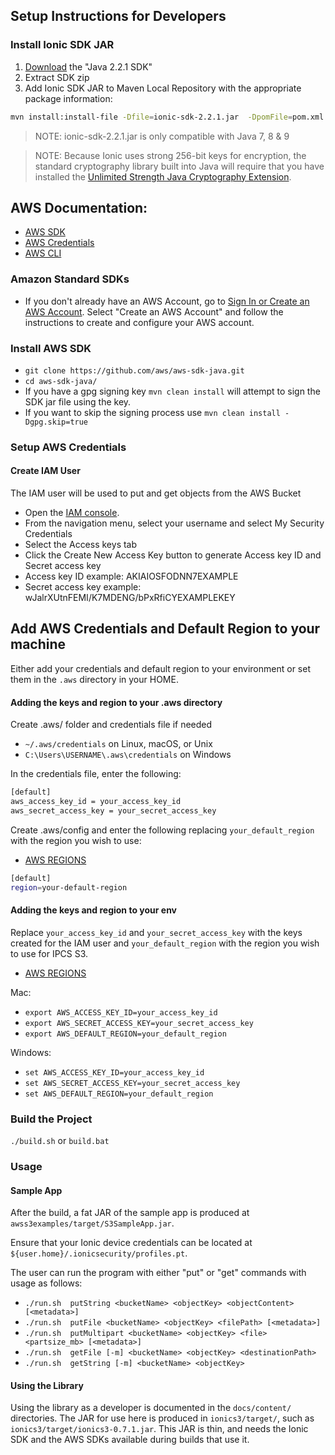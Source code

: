 
## Setup Instructions for Developers

### Install Ionic SDK JAR

1. [Download](https://dev-dashboard.ionic.com/#/downloads?tenant=5640bb430ea2684423e0655c) the "Java 2.2.1 SDK"
2. Extract SDK zip
3. Add Ionic SDK JAR to Maven Local Repository with the appropriate package information:

~~~bash
mvn install:install-file -Dfile=ionic-sdk-2.2.1.jar  -DpomFile=pom.xml
~~~

> NOTE: ionic-sdk-2.2.1.jar is only compatible with Java 7, 8 & 9

> NOTE: Because Ionic uses strong 256-bit keys for encryption, the standard cryptography library built into Java will
> require that you have installed the [Unlimited Strength Java Cryptography Extension](https://www.oracle.com/technetwork/java/javase/downloads/jce8-download-2133166.html).

## AWS Documentation:
* [AWS SDK](https://docs.aws.amazon.com/sdk-for-java/v1/developer-guide/setup-install.html)
* [AWS Credentials](https://docs.aws.amazon.com/sdk-for-java/v1/developer-guide/setup-credentials.html)
* [AWS CLI](https://aws.amazon.com/cli/)

### Amazon Standard SDKs
* If you don't already have an AWS Account, go to [Sign In or Create an AWS Account](https://aws.amazon.com/). Select "Create an AWS Account" and follow the instructions to create and configure your AWS account.

### Install AWS SDK
* `git clone https://github.com/aws/aws-sdk-java.git`
* `cd aws-sdk-java/`
* If you have a gpg signing key `mvn clean install` will attempt to sign the SDK jar file using the key.
* If you want to skip the signing process use `mvn clean install -Dgpg.skip=true`


### Setup AWS Credentials
#### Create IAM User
The IAM user will be used to put and get objects from the AWS Bucket
* Open the [IAM console](https://console.aws.amazon.com/console/home).
* From the navigation menu, select your username and select My Security Credentials
* Select the Access keys tab
* Click the Create New Access Key button to generate Access key ID and Secret access key
* Access key ID example: AKIAIOSFODNN7EXAMPLE
* Secret access key example: wJalrXUtnFEMI/K7MDENG/bPxRfiCYEXAMPLEKEY

## Add AWS Credentials and Default Region to your machine

Either add your credentials and default region to your environment or set them in the `.aws` directory in your HOME.

#### Adding the keys and region to your .aws directory

Create .aws/ folder and credentials file if needed
* `~/.aws/credentials` on Linux, macOS, or Unix
* `C:\Users\USERNAME\.aws\credentials` on Windows

In the credentials file, enter the following:
```bash
[default]
aws_access_key_id = your_access_key_id
aws_secret_access_key = your_secret_access_key
```
Create .aws/config and enter the following replacing `your_default_region` with the region you wish to use:

* [AWS REGIONS](https://docs.aws.amazon.com/AmazonRDS/latest/UserGuide/Concepts.RegionsAndAvailabilityZones.html)

```bash
[default]
region=your-default-region
```

#### Adding the keys and region to your env

Replace `your_access_key_id` and `your_secret_access_key` with the keys created for the IAM user and `your_default_region` with the region you wish to use for IPCS S3.

* [AWS REGIONS](https://docs.aws.amazon.com/AmazonRDS/latest/UserGuide/Concepts.RegionsAndAvailabilityZones.html)

 Mac:
  * `export AWS_ACCESS_KEY_ID=your_access_key_id`
  * `export AWS_SECRET_ACCESS_KEY=your_secret_access_key`
  * `export AWS_DEFAULT_REGION=your_default_region`

 Windows:
  * `set AWS_ACCESS_KEY_ID=your_access_key_id`
  * `set AWS_SECRET_ACCESS_KEY=your_secret_access_key`
  * `set AWS_DEFAULT_REGION=your_default_region`


### Build the Project

`./build.sh` or `build.bat`

### Usage

#### Sample App

After the build, a fat JAR of the sample app is produced at `awss3examples/target/S3SampleApp.jar`.

Ensure that your Ionic device credentials can be located at `${user.home}/.ionicsecurity/profiles.pt`.

The user can run the program with either "put" or "get" commands with usage as follows:
* `./run.sh  putString <bucketName> <objectKey> <objectContent> [<metadata>]`
* `./run.sh  putFile <bucketName> <objectKey> <filePath> [<metadata>]`
* `./run.sh  putMultipart <bucketName> <objectKey> <file> <partsize_mb> [<metadata>]`
* `./run.sh  getFile [-m] <bucketName> <objectKey> <destinationPath>`
* `./run.sh  getString [-m] <bucketName> <objectKey>`

#### Using the Library

Using the library as a developer is documented in the `docs/content/` directories.
The JAR for use here is produced in `ionics3/target/`, such as `ionics3/target/ionics3-0.7.1.jar`.
This JAR is thin, and needs the Ionic SDK and the AWS SDKs available during builds that use it.
